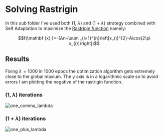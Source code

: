 Solving Rastrigin
=================
In this sub folder I've used both (1, $\lambda$) and (1 + $\lambda$) strategy combined with Self Adaptation
to maximize the [Rastrigin function](https://en.wikipedia.org/wiki/Rastrigin_function) namely:

$$f(\mathbf {x} )=-(An+\sum _{i=1}^{n}\left[x_{i}^{2}-A\cos(2\pi x_{i})\right])$$

Results
-------

Fixing $\lambda = 1000$ in 1000 epocs the optimization algorithm gets extremely close to the global maxium.
The y axis is in a logarithmic scale so to avoid errors I am plotting the negative of the rastrigin function.

### (1, $\lambda$) iterations
![one_comma_lambda](https://user-images.githubusercontent.com/25415885/197713675-3fa7015d-3ab3-47ba-b738-82854e7151a4.png)

### (1 + $\lambda$) iterations
![one_plus_lambda](https://user-images.githubusercontent.com/25415885/197952375-5ebf2cea-d292-40ae-838b-02ca94e920d2.png)
